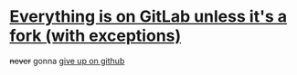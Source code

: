 # **[Everything is on GitLab unless it's a fork (with exceptions)](https://gitlab.com/JacksonChen666)**

~~never~~ gonna [give up on github](https://sfconservancy.org/GiveUpGitHub/)
